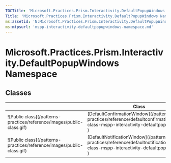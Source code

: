 ```yaml
---
TOCTitle: 'Microsoft.Practices.Prism.Interactivity.DefaultPopupWindows Namespace'
Title: 'Microsoft.Practices.Prism.Interactivity.DefaultPopupWindows Namespace ()'
ms:assetid: 'N:Microsoft.Practices.Prism.Interactivity.DefaultPopupWindows'
ms:mtpsurl: 'mspp-interactivity-defaultpopupwindows-namespace.md'
---
```



# Microsoft.Practices.Prism.Interactivity.DefaultPopupWindows Namespace

## Classes

<table>

<thead>
<tr class="header">
<th> </th>
<th>Class</th>
<th>Description</th>
</tr>
</thead>
<tbody>
<tr class="odd">
<td>![Public class](/patterns-practices/reference/images/public-class.gif)</td>
<td>[DefaultConfirmationWindow](/patterns-practices/reference/defaultconfirmationwindow-class-mspp-interactivity-defaultpopupwindows
)</td>
<td><div class="summary">
Interaction logic for ConfirmationChildWindow.xaml
</div></td>
</tr>
<tr class="even">
<td>![Public class](/patterns-practices/reference/images/public-class.gif)</td>
<td>[DefaultNotificationWindow](/patterns-practices/reference/defaultnotificationwindow-class-mspp-interactivity-defaultpopupwindows
)</td>
<td><div class="summary">
Interaction logic for NotificationChildWindow.xaml
</div></td>
</tr>
</tbody>
</table>

